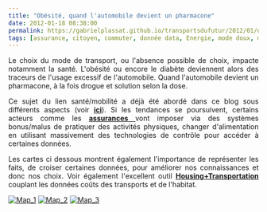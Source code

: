 ```yaml
---
title: "Obésité, quand l'automobile devient un pharmacone"
date: 2012-01-18 08:38:00
permalink: https://gabrielplassat.github.io/transportsdufutur/2012/01/obesite-quand-lautomobile-devient-un-pharmacone.html
tags: [assurance, citoyen, commuter, donnée data, Energie, mode doux, multimodes, obésité, Santé, surveillance, vélo]
---
```


<p style="text-align: justify">Le choix du mode de transport, ou l'absence possible de choix, impacte notamment la santé. L'obésité ou encore le diabète deviennent alors des traceurs de l'usage excessif de l'automobile. Quand l'automobile devient un pharmacone, à la fois drogue et solution selon la dose. </p> <p style="text-align: justify">Ce sujet du lien santé/mobilité a déjà été abordé dans ce blog sous différents aspects (voir <a href="https://gabrielplassat.github.io/transportsdufutur/obesite/" target="_blank"><strong>ici</strong></a>). Si les tendances se poursuivent, certains acteurs comme les <a href="https://gabrielplassat.github.io/transportsdufutur/2010/03/apres-la-surveillance-la-sousveillance.html" target="_blank"><strong>assurances </strong></a>vont imposer via des systèmes bonus/malus de pratiquer des activités physiques, changer d'alimentation en utilisant massivement des technologies de contrôle pour accéder à certaines données.</p> <p style="text-align: justify">Les cartes ci dessous montrent également l'importance de représenter les faits, de croiser certaines données, pour améliorer nos connaissances et donc nos choix. Voir également l'excellent outil <a href="http://htaindex.cnt.org/" target="_blank"><strong>Housing+Transportation</strong></a> couplant les données coûts des transports et de l'habitat. </p>  <!--more-->   <p style="text-align: justify"><a href="https://gabrielplassat.github.io/transportsdufutur/wp-content/uploads/sites/6/old/6a0120a66d2ad4970b0168e5b35f28970c-800wi.jpg" rel="lightbox"><img alt="Map_1" class="asset  asset-image at-xid-6a0120a66d2ad4970b0168e5b35f28970c" src="/wp-content/uploads/sites/6/old/6a0120a66d2ad4970b0168e5b35f28970c-500wi.jpg" style="margin-left: auto;margin-right: auto" title="Map_1" /></a> <a href="https://gabrielplassat.github.io/transportsdufutur/wp-content/uploads/sites/6/old/6a0120a66d2ad4970b0162ffbd90c8970d-800wi.jpg" rel="lightbox"><img alt="Map_2" class="asset  asset-image at-xid-6a0120a66d2ad4970b0162ffbd90c8970d" src="/wp-content/uploads/sites/6/old/6a0120a66d2ad4970b0162ffbd90c8970d-500wi.jpg" style="margin-left: auto;margin-right: auto" title="Map_2" /></a> <a href="https://gabrielplassat.github.io/transportsdufutur/wp-content/uploads/sites/6/old/6a0120a66d2ad4970b016760b22dc3970b-800wi.jpg" rel="lightbox"><img alt="Map_3" class="asset  asset-image at-xid-6a0120a66d2ad4970b016760b22dc3970b" src="/wp-content/uploads/sites/6/old/6a0120a66d2ad4970b016760b22dc3970b-500wi.jpg" style="margin-left: auto;margin-right: auto" title="Map_3" /></a><br /><br /><br /><br /><br /><br /><br /></p>
